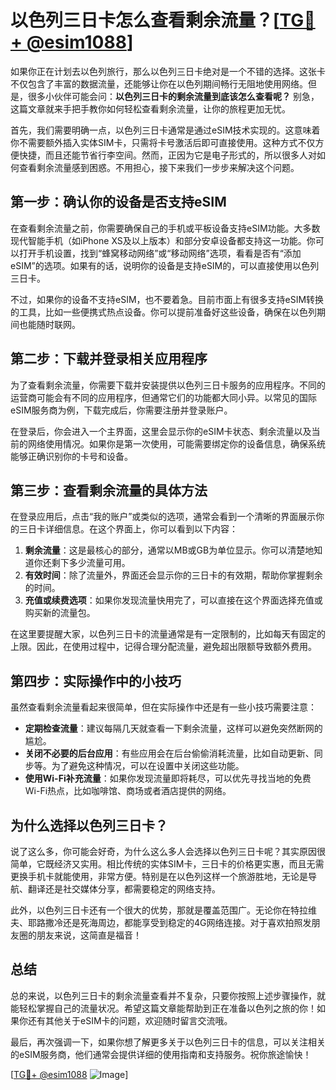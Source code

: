 # 以色列三日卡怎么查看剩余流量？[[TG💪+ @esim1088](https://t.me/s/esim1088)]

如果你正在计划去以色列旅行，那么以色列三日卡绝对是一个不错的选择。这张卡不仅包含了丰富的数据流量，还能够让你在以色列期间畅行无阻地使用网络。但是，很多小伙伴可能会问：**以色列三日卡的剩余流量到底该怎么查看呢？** 别急，这篇文章就来手把手教你如何轻松查看剩余流量，让你的旅程更加无忧。

首先，我们需要明确一点，以色列三日卡通常是通过eSIM技术实现的。这意味着你不需要额外插入实体SIM卡，只需将卡号激活后即可直接使用。这种方式不仅方便快捷，而且还能节省行李空间。然而，正因为它是电子形式的，所以很多人对如何查看剩余流量感到困惑。不用担心，接下来我们一步步来解决这个问题。

## **第一步：确认你的设备是否支持eSIM**

在查看剩余流量之前，你需要确保自己的手机或平板设备支持eSIM功能。大多数现代智能手机（如iPhone XS及以上版本）和部分安卓设备都支持这一功能。你可以打开手机设置，找到“蜂窝移动网络”或“移动网络”选项，看看是否有“添加eSIM”的选项。如果有的话，说明你的设备是支持eSIM的，可以直接使用以色列三日卡。

不过，如果你的设备不支持eSIM，也不要着急。目前市面上有很多支持eSIM转换的工具，比如一些便携式热点设备。你可以提前准备好这些设备，确保在以色列期间也能随时联网。

## **第二步：下载并登录相关应用程序**

为了查看剩余流量，你需要下载并安装提供以色列三日卡服务的应用程序。不同的运营商可能会有不同的应用程序，但通常它们的功能都大同小异。以常见的国际eSIM服务商为例，下载完成后，你需要注册并登录账户。

在登录后，你会进入一个主界面，这里会显示你的eSIM卡状态、剩余流量以及当前的网络使用情况。如果你是第一次使用，可能需要绑定你的设备信息，确保系统能够正确识别你的卡号和设备。

## **第三步：查看剩余流量的具体方法**

在登录应用后，点击“我的账户”或类似的选项，通常会看到一个清晰的界面展示你的三日卡详细信息。在这个界面上，你可以看到以下内容：

1. **剩余流量**：这是最核心的部分，通常以MB或GB为单位显示。你可以清楚地知道你还剩下多少流量可用。
2. **有效时间**：除了流量外，界面还会显示你的三日卡的有效期，帮助你掌握剩余的时间。
3. **充值或续费选项**：如果你发现流量快用完了，可以直接在这个界面选择充值或购买新的流量包。

在这里要提醒大家，以色列三日卡的流量通常是有一定限制的，比如每天有固定的上限。因此，在使用过程中，记得合理分配流量，避免超出限额导致额外费用。

## **第四步：实际操作中的小技巧**

虽然查看剩余流量看起来很简单，但在实际操作中还是有一些小技巧需要注意：

- **定期检查流量**：建议每隔几天就查看一下剩余流量，这样可以避免突然断网的尴尬。
- **关闭不必要的后台应用**：有些应用会在后台偷偷消耗流量，比如自动更新、同步等。为了避免这种情况，可以在设置中关闭这些功能。
- **使用Wi-Fi补充流量**：如果你发现流量即将耗尽，可以优先寻找当地的免费Wi-Fi热点，比如咖啡馆、商场或者酒店提供的网络。

## **为什么选择以色列三日卡？**

说了这么多，你可能会好奇，为什么这么多人会选择以色列三日卡呢？其实原因很简单，它既经济又实用。相比传统的实体SIM卡，三日卡的价格更实惠，而且无需更换手机卡就能使用，非常方便。特别是在以色列这样一个旅游胜地，无论是导航、翻译还是社交媒体分享，都需要稳定的网络支持。

此外，以色列三日卡还有一个很大的优势，那就是覆盖范围广。无论你在特拉维夫、耶路撒冷还是死海周边，都能享受到稳定的4G网络连接。对于喜欢拍照发朋友圈的朋友来说，这简直是福音！

## **总结**

总的来说，以色列三日卡的剩余流量查看并不复杂，只要你按照上述步骤操作，就能轻松掌握自己的流量状况。希望这篇文章能帮助到正在准备以色列之旅的你！如果你还有其他关于eSIM卡的问题，欢迎随时留言交流哦。

最后，再次强调一下，如果你想了解更多关于以色列三日卡的信息，可以关注相关的eSIM服务商，他们通常会提供详细的使用指南和支持服务。祝你旅途愉快！

[[TG💪+ @esim1088](https://t.me/s/esim1088) ![Image](https://i.postimg.cc/4NQfJmqS/Snipaste-2025-05-13-00-14-12.png)]